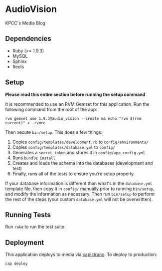 # AudioVision

KPCC's Media Blog

## Dependencies
* Ruby (>= 1.9.3)
* MySQL
* Sphinx
* Redis

## Setup
**Please read this entire section before running the setup command**

It is recommended to use an RVM Gemset for this application.
Run the following command from the root of the app:

    rvm gemset use 1.9.3@audio_vision --create && echo "rvm $(rvm current)" > .rvmrc

Then xecute `bin/setup`. This does a few things:

1. Copies `config/templates/development.rb` to `config/environments/`
2. Copies `config/templates/database.yml` to `config/`
3. Generates a `secret_token` and stores it in `config/app_config.yml`
4. Runs `bundle install`
5. Creates and loads the schema into the databases (development and test)
6. Finally, runs all of the tests to ensure you're setup properly.

If your database information is different than what's in the `database.yml` template file, then copy it in `config/` manually prior to running `bin/setup`, and modify the information as necessary. Then run `bin/setup` to perform the rest of the steps (your custom `database.yml` will not be overwritten).

## Running Tests
Run `rake` to run the test suite.

## Deployment
This application deploys to media via [capistrano](http://rubygems.org/gems/capistrano). To deploy to production:

    cap deploy
